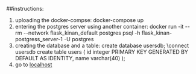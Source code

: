 ##instructions:
1. uploading the docker-compse:
    docker-compose up
2. entering the postgres server using another container:
    docker run -it --rm --network flask_kinan_default postgres psql -h flask_kinan-postgress_server-1 -U postgres
3.  creating the database and a table:
    create database usersdb;
    \connect usersdb
    create table users (
    id integer PRIMARY KEY GENERATED BY DEFAULT AS IDENTITY, 
    name varchar(40)
    );
4. go to [localhost](http://127.0.0.1:5555/users)
